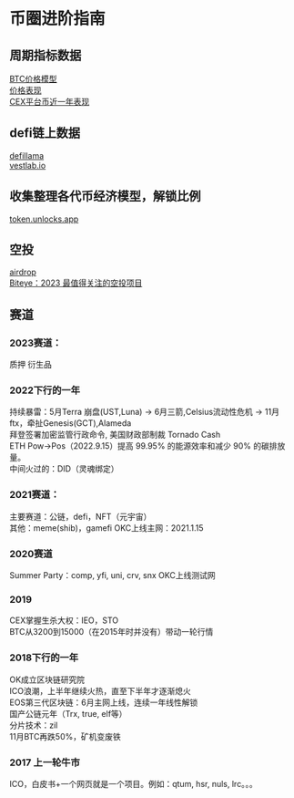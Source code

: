 # 币圈进阶指南

## 周期指标数据
[BTC价格模型](https://studio.glassnode.com/dashboards/btc-pricing-models)  
[价格表现](https://www.theblock.co/data/crypto-markets/prices)  
[CEX平台币近一年表现](https://www.theblock.co/data/crypto-markets/exchange-tokens/exchange-token-performance-1y)


## defi链上数据
[defillama](https://defillama.com/)  
[vestlab.io](https://vestlab.io/)


## 收集整理各代币经济模型，解锁比例
[token.unlocks.app](https://token.unlocks.app/)


## 空投
[airdrop](https://airdrops.io/)  
[Biteye：2023 最值得关注的空投项目](https://mirror.xyz/0x30bF18409211FB048b8Abf44c27052c93cF329F2/QtPR1vfvoFJXFq3WmtbAxErhYXcZYsRQGq1YHP5nyFU)

## 赛道

### 2023赛道：
质押
衍生品

### 2022下行的一年
持续暴雷：5月Terra 崩盘(UST,Luna) -> 6月三箭,Celsius流动性危机 -> 11月ftx，牵扯Genesis(GCT),Alameda  
拜登签署加密监管行政命令, 美国财政部制裁 Tornado Cash  
ETH Pow->Pos（2022.9.15）提高 99.95% 的能源效率和减少 90% 的碳排放量。  
中间火过的：DID（灵魂绑定）

### 2021赛道：
主要赛道：公链，defi，NFT（元宇宙）  
其他：meme(shib)，gamefi
OKC上线主网：2021.1.15

### 2020赛道
Summer Party：comp, yfi, uni, crv, snx
OKC上线测试网

### 2019
CEX掌握生杀大权：IEO，STO  
BTC从3200到15000（在2015年时并没有）带动一轮行情


### 2018下行的一年
OK成立区块链研究院  
ICO浪潮，上半年继续火热，直至下半年才逐渐熄火  
EOS第三代区块链：6月主网上线，连续一年线性解锁  
国产公链元年（Trx, true, elf等）  
分片技术：zil  
11月BTC再跌50%，矿机变废铁  

### 2017 上一轮牛市
ICO，白皮书+一个网页就是一个项目。例如：qtum, hsr, nuls, lrc。。。


